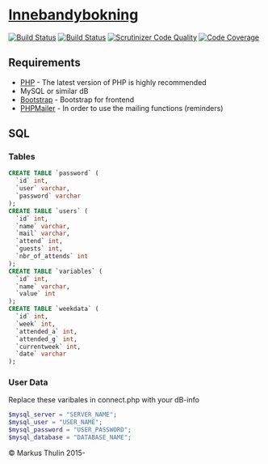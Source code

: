 # [Innebandybokning](https://github.com/thulin82/innebandybokning)
[![Build Status](https://travis-ci.org/thulin82/innebandybokning.svg?branch=master)](https://travis-ci.org/thulin82/innebandybokning)
[![Build Status](https://scrutinizer-ci.com/g/thulin82/innebandybokning/badges/build.png?b=master)](https://scrutinizer-ci.com/g/thulin82/innebandybokning/build-status/master)
[![Scrutinizer Code Quality](https://scrutinizer-ci.com/g/thulin82/innebandybokning/badges/quality-score.png?b=master)](https://scrutinizer-ci.com/g/thulin82/innebandybokning/?branch=master)
[![Code Coverage](https://scrutinizer-ci.com/g/thulin82/innebandybokning/badges/coverage.png?b=master)](https://scrutinizer-ci.com/g/thulin82/innebandybokning/?branch=master)

## Requirements

* [PHP](http://php.net/) - The latest version of PHP is highly recommended
* MySQL or similar dB
* [Bootstrap](http://getbootstrap.com/) - Bootstrap for frontend
* [PHPMailer](https://github.com/PHPMailer/PHPMailer) - In order to use the mailing functions (reminders)

## SQL

### Tables
```SQL
CREATE TABLE `password` (
  `id` int,
  `user` varchar,
  `password` varchar 
);
CREATE TABLE `users` (
  `id` int,
  `name` varchar,
  `mail` varchar,
  `attend` int,
  `guests` int,
  `nbr_of_attends` int
);
CREATE TABLE `variables` (
  `id` int,
  `name` varchar,
  `value` int
);
CREATE TABLE `weekdata` (
  `id` int,
  `week` int,
  `attended_a` int,
  `attended_g` int,
  `currentweek` int,
  `date` varchar
);
```
### User Data
Replace these varibales in connect.php with your dB-info
```php
$mysql_server = "SERVER_NAME";
$mysql_user = "USER_NAME";
$mysql_password = "USER_PASSWORD";
$mysql_database = "DATABASE_NAME";
```

© Markus Thulin 2015-
